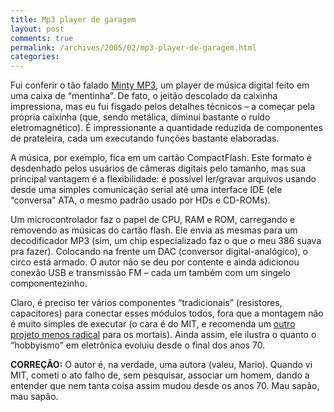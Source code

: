 ```yaml
---
title: Mp3 player de garagem
layout: post
comments: true
permalink: /archives/2005/02/mp3-player-de-garagem.html
categories:
---
```

Fui conferir o tão falado <a href="http://web.media.mit.edu/~ladyada/make/minty/index.html" >Minty MP3</a>, um player de música digital feito em uma caixa de &#8220;mentinha&#8221;. De fato, o jeitão descolado da caixinha impressiona, mas eu fui fisgado pelos detalhes técnicos &#8211; a começar pela própria caixinha (que, sendo metálica, diminui bastante o ruído eletromagnético). É impressionante a quantidade reduzida de componentes de prateleira, cada um executando funções bastante elaboradas.

A música, por exemplo, fica em um cartão CompactFlash. Este formato é desdenhado pelos usuários de câmeras digitais pelo tamanho, mas sua principal vantagem é a flexibilidade: é possível ler/gravar arquivos usando desde uma simples comunicação serial até uma interface IDE (ele &#8220;conversa&#8221; ATA, o mesmo padrão usado por HDs e CD-ROMs).

Um microcontrolador faz o papel de CPU, RAM e ROM, carregando e removendo as músicas do cartão flash. Ele envia as mesmas para um decodificador MP3 (sim, um chip especializado faz o que o meu 386 suava pra fazer). Colocando na frente um DAC (conversor digital-analógico), o circo está armado. O autor não se deu por contente e ainda adicionou conexão USB e transmissão FM &#8211; cada um também com um singelo componentezinho.

Claro, é preciso ter vários componentes &#8220;tradicionais&#8221; (resistores, capacitores) para conectar esses módulos todos, fora que a montagem não é muito simples de executar (o cara é do MIT, e recomenda um <a href="http://www.walrus.com/~raphael/html/mp3.html" >outro projeto menos radical</a> para os mortais). Ainda assim, ele ilustra o quanto o &#8220;hobbyismo&#8221; em eletrônica evoluiu desde o final dos anos 70.

**CORREÇÃO:** O autor é, na verdade, uma autora (valeu, Mario). Quando vi MIT, cometi o ato falho de, sem pesquisar, associar um homem, dando a entender que nem tanta coisa assim mudou desde os anos 70. Mau sapão, mau sapão.